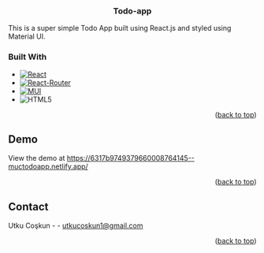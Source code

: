 <div>
<h3 align="center">Todo-app</h3>
This is a super simple Todo App built using React.js and styled using Material UI.

</div>




### Built With


* [![React][React.js]][React-url]
* [![React-Router][React-Router]][React-Router-url]
* [![MUI][MUI]][MUI-url]
* ![HTML5][HTML5]




<p align="right">(<a href="#readme-top">back to top</a>)</p>

<!-- ABOUT THE PROJECT -->
## Demo
View the demo at https://6317b9749379660008764145--muctodoapp.netlify.app/
                      
<p align="right">(<a href="#readme-top">back to top</a>)</p>


<!-- CONTACT -->
## Contact

Utku Coşkun -  - utkucoskun1@gmail.com



<p align="right">(<a href="#readme-top">back to top</a>)</p>




<!-- MARKDOWN LINKS & IMAGES -->
<!-- https://www.markdownguide.org/basic-syntax/#reference-style-links -->

[React.js]: https://img.shields.io/badge/React-20232A?style=for-the-badge&logo=react&logoColor=61DAFB&style=plastic&Width=30
[React-url]: https://reactjs.org/
[React-Router]: https://img.shields.io/badge/-React%20Router-CA4245?logo=react-router&logoColor=white&style=plastic&Width=30
[React-Router-url]: https://reactrouter.com/
[MUI]: https://img.shields.io/badge/MUI-%230081CB.svg?style=for-the-badge&logo=mui&logoColor=white&style=plastic&Width=30
[MUI-url]: https://mui.com/
[HTML5]:https://img.shields.io/badge/html5-%23E34F26.svg?style=for-the-badge&logo=html5&logoColor=white&style=plastic&Width=30
